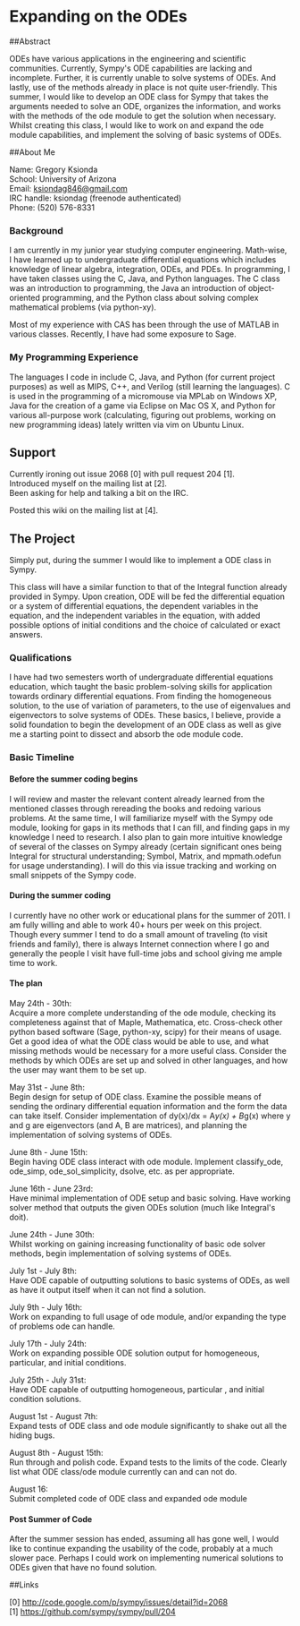 # Expanding on the ODEs
##Abstract

ODEs have various applications in the engineering and scientific communities. Currently, Sympy's ODE
capabilities are lacking and incomplete. Further, it is currently unable to solve systems of ODEs. And lastly, use of the methods already in place is not quite user-friendly. This summer, I would like to develop an ODE class for Sympy that takes the arguments needed to solve an ODE, organizes the information, and works with the methods of the ode module to get the solution when necessary. Whilst creating this class, I would like to work on and expand the ode module capabilities, and implement the solving of basic systems of ODEs.

##About Me

Name: Gregory Ksionda  
School: University of Arizona  
Email: ksiondag846@gmail.com  
IRC handle: ksiondag (freenode authenticated)  
Phone: (520) 576-8331  

### Background
I am currently in my junior year studying computer engineering. Math-wise, I have learned up to undergraduate differential equations which includes knowledge of linear algebra, integration, ODEs, and PDEs. In programming, I have taken classes using the C, Java, and Python languages. The C class was an introduction to programming, the Java an introduction of object-oriented programming, and the Python class about solving complex mathematical problems (via python-xy).

Most of my experience with CAS has been through the use of MATLAB in various classes. Recently, I have had some exposure to Sage.

### My Programming Experience

The languages I code in include C, Java, and Python (for current project purposes) as well as MIPS, C++, and Verilog (still learning the languages). C is used in the programming of a micromouse via MPLab on Windows XP, Java for the creation of a game via Eclipse on Mac OS X, and Python for various all-purpose work (calculating, figuring out problems, working on new programming ideas) lately written via vim on Ubuntu Linux.

## Support

Currently ironing out issue 2068 [0] with pull request 204 [1].  
Introduced myself on the mailing list at [2].  
Been asking for help and talking a bit on the IRC.  

Posted this wiki on the mailing list at [4].  

## The Project

Simply put, during the summer I would like to implement a ODE class in Sympy.

This class will have a similar function to that of the Integral function already provided in Sympy. Upon creation, ODE will be fed the differential equation or a system of differential equations, the dependent variables in the equation, and the independent variables in the equation, with added possible options of initial conditions and the choice of calculated or exact answers.

### Qualifications

I have had two semesters worth of undergraduate differential equations education, which taught the basic problem-solving skills for application towards ordinary differential equations. From finding the homogeneous solution, to the use of variation of parameters, to the use of eigenvalues and eigenvectors to solve systems of ODEs. These basics, I believe, provide a solid foundation to begin the development of an ODE class as well as give me a starting point to dissect and absorb the ode module code.

### Basic Timeline

#### Before the summer coding begins

I will review and master the relevant content already learned from the mentioned classes through rereading the books and redoing various problems. At the same time, I will familiarize myself with the Sympy ode module, looking for gaps in its methods that I can fill, and finding gaps in my knowledge I need to research. I also plan to gain more intuitive knowledge of several of the classes on Sympy already (certain significant ones being Integral for structural understanding; Symbol, Matrix, and mpmath.odefun for usage understanding). I will do this via issue tracking and working on small snippets of the Sympy code.

#### During the summer coding

I currently have no other work or educational plans for the summer of 2011. I am fully willing and able to work 40+ hours per week on this project. Though every summer I tend to do a small amount of traveling (to visit friends and family), there is always Internet connection where I go and generally the people I visit have full-time jobs and school giving me ample time to work.

#### The plan  

May 24th - 30th:  
Acquire a more complete understanding of the ode module, checking its completeness against that of Maple, Mathematica, etc. Cross-check other python based software (Sage, python-xy, scipy) for their means of usage. Get a good idea of what the ODE class would be able to use, and what missing methods would be necessary for a more useful class. Consider the methods by which ODEs are set up and solved in other languages, and how the user may want them to be set up.

May 31st - June 8th:  
Begin design for setup of ODE class. Examine the possible means of sending the ordinary differential equation information and the form the data can take itself. Consider implementation of dy(x)/dx = A*y(x) + B*g(x) where y and g are eigenvectors (and A, B are matrices), and planning the implementation of solving systems of ODEs.

June 8th - June 15th:  
Begin having ODE class interact with ode module. Implement classify_ode, ode_simp, ode_sol_simplicity, dsolve, etc. as per appropriate.

June 16th - June 23rd:  
Have minimal implementation of ODE setup and basic solving. Have working solver method that outputs the given ODEs solution (much like Integral's doit).

June 24th - June 30th:  
Whilst working on gaining increasing functionality of basic ode solver methods, begin implementation of solving systems of ODEs.

July 1st - July 8th:  
Have ODE capable of outputting solutions to basic systems of ODEs, as well as have it output itself when it can not find a solution.

July 9th - July 16th:  
Work on expanding to full usage of ode module, and/or expanding the type of problems ode can handle.

July 17th - July 24th:  
Work on expanding possible ODE solution output for homogeneous, particular, and initial conditions.

July 25th - July 31st:  
Have ODE capable of outputting homogeneous, particular , and initial condition solutions.

August 1st - August 7th:  
Expand tests of ODE class and ode module significantly to shake out all the hiding bugs.

August 8th - August 15th:  
Run through and polish code. Expand tests to the limits of the code. Clearly list what ODE class/ode module currently can and can not do.
   
August 16:  
Submit completed code of ODE class and expanded ode module

#### Post Summer of Code
After the summer session has ended, assuming all has gone well, I would like to continue expanding the usability of the code, probably at a much slower pace. Perhaps I could work on implementing numerical solutions to ODEs given that have no found solution.

##Links  

[0] <http://code.google.com/p/sympy/issues/detail?id=2068>  
[1] <https://github.com/sympy/sympy/pull/204>  
